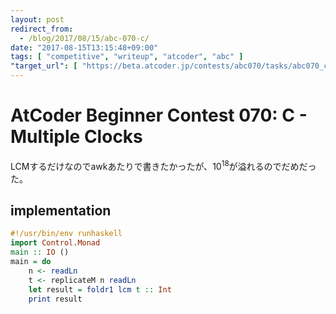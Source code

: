 ```yaml
---
layout: post
redirect_from:
  - /blog/2017/08/15/abc-070-c/
date: "2017-08-15T13:15:48+09:00"
tags: [ "competitive", "writeup", "atcoder", "abc" ]
"target_url": [ "https://beta.atcoder.jp/contests/abc070/tasks/abc070_c" ]
---
```


# AtCoder Beginner Contest 070: C - Multiple Clocks

LCMするだけなのでawkあたりで書きたかったが、$10^{18}$が溢れるのでだめだった。

## implementation

``` haskell
#!/usr/bin/env runhaskell
import Control.Monad
main :: IO ()
main = do
    n <- readLn
    t <- replicateM n readLn
    let result = foldr1 lcm t :: Int
    print result
```
